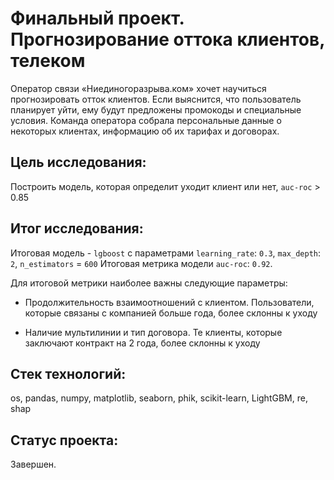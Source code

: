 # Финальный проект. Прогнозирование оттока клиентов, телеком

Оператор связи «Ниединогоразрыва.ком» хочет научиться прогнозировать отток клиентов.
Если выяснится, что пользователь планирует уйти, ему будут предложены промокоды и
специальные условия. Команда оператора собрала персональные данные о некоторых клиентах,
информацию об их тарифах и договорах.

## Цель исследования:

Построить модель, которая определит уходит клиент или нет, `auc-roc` > 0.85

## Итог исследования:

Итоговая модель - `lgboost` с параметрами `learning_rate`: `0.3`, `max_depth`: `2`,
`n_estimators` = `600`
Итоговая метрика модели `auc-roc`: `0.92`.

Для итоговой метрики наиболее важны следующие параметры:

* Продолжительность взаимоотношений с клиентом.
Пользователи, которые связаны с компанией больше года, более склонны к уходу

* Наличие мультилинии и тип договора. Те клиенты, которые заключают контракт
на 2 года, более склонны к уходу


## Стек технологий:

os, pandas, numpy, matplotlib, seaborn, phik, scikit-learn, LightGBM, re, shap

## Статус проекта:

Завершен.
